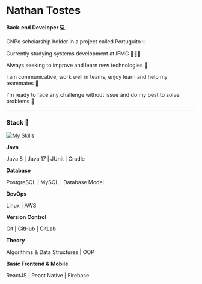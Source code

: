 # Nathan Tostes

**Back-end Developer 💻**

<p>CNPq scholarship holder in a project called Portuguito 💡</p>
<p>Currently studying systems development at IFMG 👨🏾‍🎓</p>
<p>Always seeking to improve and learn new technologies 🚀</p>
<p>I am communicative, work well in teams, enjoy learn and help my teammates 🌱</p>
<p>I'm ready to face any challenge without issue and do my best to solve problems 🎯</p>

---
### Stack 💼 
[![My Skills](https://skillicons.dev/icons?i=java,postgres,linux,aws,git,github,gitlab,react,firebase)](https://skillicons.dev)

**Java**
<p>Java 8 | Java 17 | JUnit | Gradle</p>

**Database**
<p>PostgreSQL | MySQL | Database Model</p>

**DevOps**
<p>Linux | AWS</p>

**Version Control**
<p>Git | GitHub | GitLab</p>

**Theory**
<p>Algorithms & Data Structures | OOP</p>

**Basic Frontend & Mobile**
<p>ReactJS | React Native | Firebase</p>

